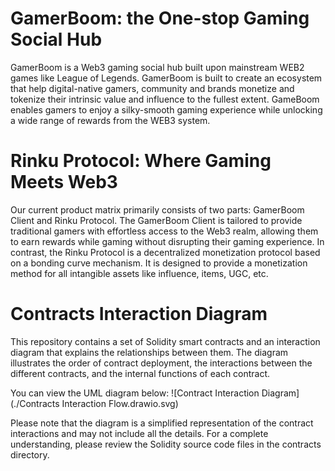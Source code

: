 # GamerBoom: the One-stop Gaming Social Hub
GamerBoom is a Web3 gaming social hub built upon mainstream WEB2 games like League of Legends. GamerBoom is built to create an ecosystem that help digital-native gamers, community and brands monetize and tokenize their intrinsic value and influence to the fullest extent. GameBoom enables gamers to enjoy a silky-smooth gaming experience while unlocking a wide range of rewards from the WEB3 system.

# Rinku Protocol: Where Gaming Meets Web3
Our current product matrix primarily consists of two parts: GamerBoom Client and Rinku Protocol. The GamerBoom Client is tailored to provide traditional gamers with effortless access to the Web3 realm, allowing them to earn rewards while gaming without disrupting their gaming experience. In contrast, the Rinku Protocol is a decentralized monetization protocol based on a bonding curve mechanism. It is designed to provide a monetization method for all intangible assets like influence, items, UGC, etc.

# Contracts Interaction Diagram
This repository contains a set of Solidity smart contracts and an interaction diagram that explains the relationships between them. The diagram illustrates the order of contract deployment, the interactions between the different contracts, and the internal functions of each contract.

You can view the UML diagram below:
![Contract Interaction Diagram](./Contracts Interaction Flow.drawio.svg)

Please note that the diagram is a simplified representation of the contract interactions and may not include all the details. For a complete understanding, please review the Solidity source code files in the contracts directory.

